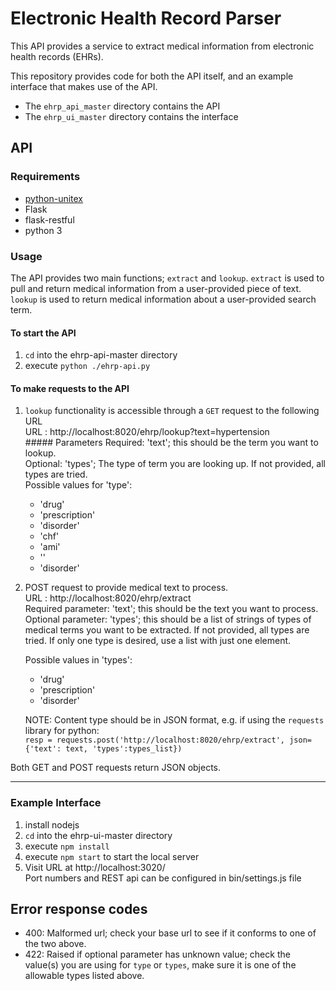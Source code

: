 # Electronic Health Record Parser
This API provides a service to extract medical information from electronic health records (EHRs).<br>

This repository provides code for both the API itself, and an example interface that makes use of the API.
+ The `ehrp_api_master` directory contains the API
+ The `ehrp_ui_master` directory contains the interface

## API
### Requirements
+ [python-unitex](https://github.com/patwat/python-unitex)
+ Flask
+ flask-restful
+ python 3

### Usage
The API provides two main functions; `extract` and `lookup`. `extract` is used to pull and return medical information from a user-provided piece of text. `lookup` is used to return medical information about a user-provided search term.

#### To start the API
1. `cd` into the ehrp-api-master directory
2. execute `python ./ehrp-api.py`

#### To make requests to the API
  1. `lookup` functionality is accessible through a `GET` request to the following URL<br>
    URL : http://localhost:8020/ehrp/lookup?text=hypertension<br>
    ##### Parameters
    Required: 'text'; this should be the term you want to lookup.<br>
    Optional: 'types'; The type of term you are looking up. If not provided, all types are tried.<br>
      Possible values for 'type':
        * 'drug'
        * 'prescription'
        * 'disorder'
        * 'chf'
        * 'ami'
        * ''
        * 'disorder'

  2. POST request to provide medical text to process.<br>
    URL : http://localhost:8020/ehrp/extract<br>
    Required parameter: 'text'; this should be the text you want to process.<br>
    Optional parameter: 'types'; this should be a list of strings of types of medical terms you want to be extracted. If not
    provided, all types are tried. If only one type is desired, use a list with just one element.

      Possible values in 'types':
        * 'drug'
        * 'prescription'
        * 'disorder'

      NOTE: Content type should be in JSON format, e.g. if using the `requests` library for python:<br>
    `resp = requests.post('http://localhost:8020/ehrp/extract', json={'text': text, 'types':types_list})`

Both GET and POST requests return JSON objects.
___
### Example Interface
1. install nodejs
2. `cd` into the ehrp-ui-master directory
3. execute `npm install`
4. execute `npm start` to start the local server
5. Visit URL at http://localhost:3020/<br>
Port numbers and REST api can be configured in bin/settings.js file
## Error response codes
* 400: Malformed url; check your base url to see if it conforms to one of the two above.
* 422: Raised if optional parameter has unknown value; check the value(s) you are using for `type` or `types`, make sure it is one of the allowable types listed above.
